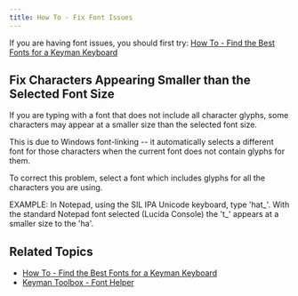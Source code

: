 ```yaml
---
title: How To - Fix Font Issues
---
```


If you are having font issues, you should first try: [How To - Find the Best Fonts for a Keyman Keyboard](../start/font)

## Fix Characters Appearing Smaller than the Selected Font Size

If you are typing with a font that does not include all character
glyphs, some characters may appear at a smaller size than the selected
font size.

This is due to Windows font-linking -- it automatically selects a
different font for those characters when the current font does not
contain glyphs for them.

To correct this problem, select a font which includes glyphs for all the
characters you are using.

EXAMPLE: In Notepad, using the SIL IPA Unicode keyboard, type 'hat\_'.
With the standard Notepad font selected (Lucida Console) the 't\_'
appears at a smaller size to the 'ha'.

## Related Topics

-   [How To - Find the Best Fonts for a Keyman Keyboard](../start/font)
-   [Keyman Toolbox - Font Helper](../basic/toolbox/font-helper)
